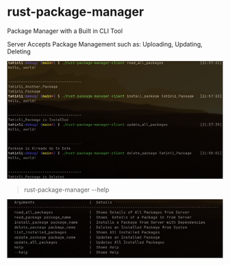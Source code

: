 # rust-package-manager

Package Manager with a Built in CLI Tool

Server Accepts Package Management such as: Uploading, Updating, Deleting

<img src=./assets/examples.png>



> rust-package-manager --help



<img src=./assets/help.png>

